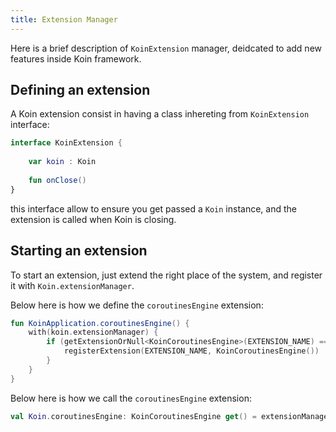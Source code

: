 ```yaml
---
title: Extension Manager
---
```


Here is a brief description of `KoinExtension` manager, deidcated to add new features inside Koin framework.

## Defining an extension

A Koin extension consist in having a class inhereting from `KoinExtension` interface:

```kotlin
interface KoinExtension {
    
    var koin : Koin
    
    fun onClose()
}
```

this interface allow to ensure you get passed a `Koin` instance, and the extension is called when Koin is closing.

## Starting an extension

To start an extension, just extend the right place of the system, and register it with `Koin.extensionManager`.

Below here is how we define the `coroutinesEngine` extension:

```kotlin
fun KoinApplication.coroutinesEngine() {
    with(koin.extensionManager) {
        if (getExtensionOrNull<KoinCoroutinesEngine>(EXTENSION_NAME) == null) {
            registerExtension(EXTENSION_NAME, KoinCoroutinesEngine())
        }
    }
}
```

Below here is how we call the `coroutinesEngine` extension:

```kotlin
val Koin.coroutinesEngine: KoinCoroutinesEngine get() = extensionManager.getExtension(EXTENSION_NAME)
```